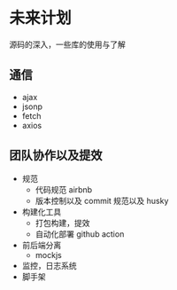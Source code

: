 # 未来计划

源码的深入，一些库的使用与了解

## 通信

- ajax
- jsonp
- fetch
- axios

## 团队协作以及提效

- 规范
  - 代码规范 airbnb
  - 版本控制以及 commit 规范以及 husky
- 构建化工具
  - 打包构建，提效
  - 自动化部署 github action
- 前后端分离
  - mockjs
- 监控，日志系统
- 脚手架
